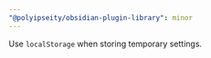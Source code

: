 ```yaml
---
"@polyipseity/obsidian-plugin-library": minor
---
```


Use `localStorage` when storing temporary settings.
